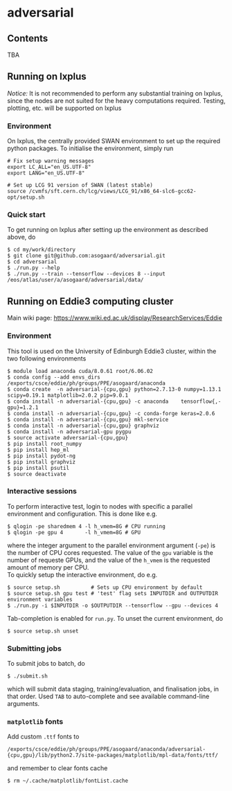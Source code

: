 # adversarial

## Contents

TBA


## Running on lxplus

*Notice:* It is not recommended to perform any substantial training on lxplus,
 since the nodes are not suited for the heavy computations required. Testing,
 plotting, etc. will be supported on lxplus


### Environment

On lxplus, the centrally provided SWAN environment to set up the required python
packages. To initialise the environment, simply run
```
# Fix setup warning messages
export LC_ALL="en_US.UTF-8"
export LANG="en_US.UTF-8"

# Set up LCG 91 version of SWAN (latest stable)
source /cvmfs/sft.cern.ch/lcg/views/LCG_91/x86_64-slc6-gcc62-opt/setup.sh
```


### Quick start

To get running on lxplus after setting up the environment as described above, do
```
$ cd my/work/directory
$ git clone git@github.com:asogaard/adversarial.git
$ cd adversarial
$ ./run.py --help
$ ./run.py --train --tensorflow --devices 8 --input /eos/atlas/user/a/asogaard/adversarial/data/
```



## Running on Eddie3 computing cluster

Main wiki page: https://www.wiki.ed.ac.uk/display/ResearchServices/Eddie


### Environment

This tool is used on the University of Edinburgh Eddie3 cluster, within the two following environments
```
$ module load anaconda cuda/8.0.61 root/6.06.02
$ conda config --add envs_dirs /exports/csce/eddie/ph/groups/PPE/asogaard/anaconda
$ conda create  -n adversarial-{cpu,gpu} python=2.7.13-0 numpy=1.13.1 scipy=0.19.1 matplotlib=2.0.2 pip=9.0.1
$ conda install -n adversarial-{cpu,gpu} -c anaconda    tensorflow{,-gpu}=1.2.1
$ conda install -n adversarial-{cpu,gpu} -c conda-forge keras=2.0.6
$ conda install -n adversarial-{cpu,gpu} mkl-service
$ conda install -n adversarial-{cpu,gpu} graphviz
$ conda install -n adversarial-gpu pygpu
$ source activate adversarial-{cpu,gpu}
$ pip install root_numpy
$ pip install hep_ml
$ pip install pydot-ng
$ pip install graphviz
$ pip install psutil
$ source deactivate
```


### Interactive sessions

To perform interactive test, login to nodes with specific a parallel environment and configuration. This is done like e.g.
```
$ qlogin -pe sharedmem 4 -l h_vmem=8G # CPU running
$ qlogin -pe gpu 4       -l h_vmem=8G # GPU 
```
where the integer argument to the parallel environment argument (`-pe`) is the number of CPU cores requested. The value of the `gpu` variable is the number of requeste GPUs, and the value of the `h_vmem` is the requested amount of memory per CPU.  
To quickly setup the interactive environment, do e.g.
```
$ source setup.sh          # Sets up CPU environment by default
$ source setup.sh gpu test # 'test' flag sets INPUTDIR and OUTPUTDIR environment variables
$ ./run.py -i $INPUTDIR -o $OUTPUTDIR --tensorflow --gpu --devices 4
```
Tab-completion is enabled for `run.py`.
To unset the current environment, do
```
$ source setup.sh unset
```


### Submitting jobs

To submit jobs to batch, do
```
$ ./submit.sh
```
which will submit data staging, training/evaluation, and finalisation jobs, in
that order. Used `TAB` to auto-complete and see available command-line arguments.


### `matplotlib` fonts

Add custom `.ttf` fonts to
```
/exports/csce/eddie/ph/groups/PPE/asogaard/anaconda/adversarial-{cpu,gpu}/lib/python2.7/site-packages/matplotlib/mpl-data/fonts/ttf/
```
and remember to clear fonts cache
```
$ rm ~/.cache/matplotlib/fontList.cache
```
